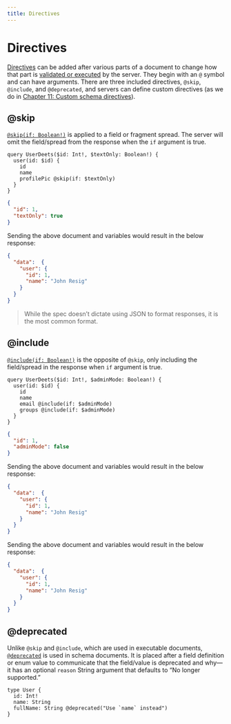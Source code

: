 ```yaml
---
title: Directives
---
```


# Directives

[Directives](http://spec.graphql.org/draft/#sec-Language.Directives) can be added after various parts of a document to change how that part is [validated or executed](../validation-and-execution/index.md) by the server. They begin with an `@` symbol and can have arguments. There are three included directives, `@skip`, `@include`, and `@deprecated`, and servers can define custom directives (as we do in [Chapter 11: Custom schema directives](../server/#custom-schema-directives)).

## @skip

[`@skip(if: Boolean!)`](http://spec.graphql.org/draft/#sec--skip) is applied to a field or fragment spread. The server will omit the field/spread from the response when the `if` argument is true.

```gql
query UserDeets($id: Int!, $textOnly: Boolean!) {
  user(id: $id) {
    id
    name
    profilePic @skip(if: $textOnly)
  }
}
```

```json
{
  "id": 1,
  "textOnly": true
}
```

Sending the above document and variables would result in the below response:

```json
{
  "data":  {
    "user": {
      "id": 1,
      "name": "John Resig"
    }
  }
}
```

> While the spec doesn’t dictate using JSON to format responses, it is the most common format.

## @include

[`@include(if: Boolean!)`](http://spec.graphql.org/draft/#sec--include) is the opposite of `@skip`, only including the field/spread in the response when `if` argument is true.

```gql
query UserDeets($id: Int!, $adminMode: Boolean!) {
  user(id: $id) {
    id
    name
    email @include(if: $adminMode)
    groups @include(if: $adminMode)
  }
}
```

```json
{
  "id": 1,
  "adminMode": false
}
```

Sending the above document and variables would result in the below response:

```json
{
  "data":  {
    "user": {
      "id": 1,
      "name": "John Resig"
    }
  }
}
```

Sending the above document and variables would result in the below response:

```json
{
  "data":  {
    "user": {
      "id": 1,
      "name": "John Resig"
    }
  }
}
```

## @deprecated

Unlike `@skip` and `@include`, which are used in executable documents, [`@deprecated`](http://spec.graphql.org/draft/#sec--deprecated) is used in schema documents. It is placed after a field definition or enum value to communicate that the field/value is deprecated and why—it has an optional `reason` String argument that defaults to “No longer supported.”

```gql
type User {
  id: Int!
  name: String
  fullName: String @deprecated("Use `name` instead")
}
```


